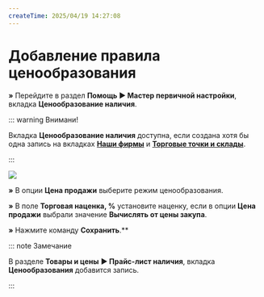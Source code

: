 ```yaml
---
createTime: 2025/04/19 14:27:08
---
```

# Добавление правила ценообразования

**»** Перейдите в раздел **Помощь ► Мастер первичной настройки**, вкладка **Ценообразование наличия**.

::: warning Внимани!

Вкладка **Ценообразование наличия** доступна, если создана хотя бы одна запись на вкладках [**Наши фирмы**](#3001121b-4890-48a8-a5d1-91eeb221876c) и [**Торговые точки и склады**](#4a058862-13b3-4d54-85a2-f9978df07b43). 

:::

![](../../assets/guide/Aspose.Words.6f13226c-9016-4dda-be57-653ed66d987a.104.png)

**»** В опции **Цена продажи** выберите режим ценообразования.

**»** В поле **Торговая наценка, %** установите наценку, если в опции **Цена продажи** выбрали значение **Вычислять от цены закупа**.

**»** Нажмите команду **Сохранить**.** 

::: note Замечание

В разделе **Товары и цены** **► Прайс-лист наличия**, вкладка **Ценообразования** добавится запись.

:::